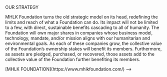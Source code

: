<h><maharlika-wallet></h>

<h> OUR STRATEGY</h>
<p> MHLK Foundation turns the old strategic model on its head, redefining the limits and reach of what a Foundation can do. Its impact will not be limited to a few, with direct, sustainable benefits cascading to all of humanity. The Foundation will own major shares in companies whose business model, technology, mandate, and/or mission aligns with our humanitarian and environmental goals. As each of these companies grow, the collective value of the Foundation’s ownership stakes will benefit its members. Furthermore, as assets are pledged, purchased, or recovered, those assets add to the collective value of the Foundation further benefiting its members.
<p>[MHLK FOUNDATION](https://www.mhlkfoundation.com/)
-->
